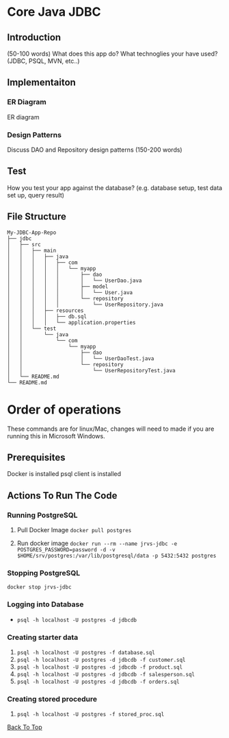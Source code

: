 # Core Java JDBC

## Introduction
(50-100 words)
What does this app do? What technoglies your have used? (JDBC, PSQL, MVN, etc..)

## Implementaiton

### ER Diagram
ER diagram

### Design Patterns
Discuss DAO and Repository design patterns (150-200 words)

## Test
How you test your app against the database? (e.g. database setup, test data set up, query result)

## File Structure
```
My-JDBC-App-Repo
├── jdbc
│   ├── src
│   │   ├── main
│   │   │   ├── java
│   │   │   │   ├── com
│   │   │   │   │   └── myapp
│   │   │   │   │       ├── dao
│   │   │   │   │       │   └── UserDao.java
│   │   │   │   │       ├── model
│   │   │   │   │       │   └── User.java
│   │   │   │   │       └── repository
│   │   │   │   │           └── UserRepository.java
│   │   │   ├── resources
│   │   │   │   ├── db.sql
│   │   │   │   └── application.properties
│   │   └── test
│   │       └── java
│   │           └── com
│   │               └── myapp
│   │                   ├── dao
│   │                   │   └── UserDaoTest.java
│   │                   └── repository
│   │                       └── UserRepositoryTest.java
│   └── README.md
└── README.md
```


# Order of operations
These commands are for linux/Mac, changes will need to made if you are running this in Microsoft Windows.

## Prerequisites
Docker is installed
psql client is installed

## Actions To Run The Code

### Running PostgreSQL
1. Pull Docker Image
`docker pull postgres`

2. Run docker image
`docker run --rm --name jrvs-jdbc -e POSTGRES_PASSWORD=password -d -v $HOME/srv/postgres:/var/lib/postgresql/data -p 5432:5432 postgres`

### Stopping PostgreSQL
`docker stop jrvs-jdbc`

### Logging into Database
* `psql -h localhost -U postgres -d jdbcdb`

### Creating starter data
1. `psql -h localhost -U postgres -f database.sql`
2. `psql -h localhost -U postgres -d jdbcdb -f customer.sql`
3. `psql -h localhost -U postgres -d jdbcdb -f product.sql`
4. `psql -h localhost -U postgres -d jdbcdb -f salesperson.sql`
5. `psql -h localhost -U postgres -d jdbcdb -f orders.sql`

### Creating stored procedure
1. `psql -h localhost -U postgres -f stored_proc.sql`


[Back To Top](#core-java)
